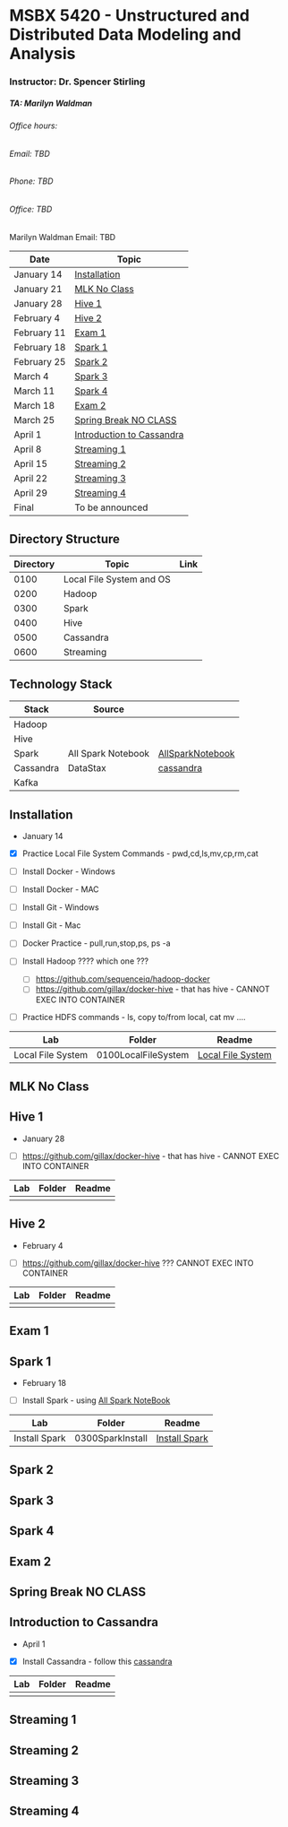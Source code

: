 
# MSBX 5420  - Unstructured and Distributed Data Modeling and Analysis

### Instructor:  Dr. Spencer Stirling

##### TA: Marilyn Waldman

###### Office hours:


###### Email:  TBD
###### Phone:  TBD
###### Office:  TBD

Marilyn Waldman
Email:  TBD





| Date  | Topic |
| ------------- | ------------- |
|January 14  | [Installation](#Installation)     |
|January 21 |  [MLK No Class](#MLK-No-Class)        |
|January 28 | [Hive 1](#hive-1)         |       
|February 4  | [Hive 2](#hive-2)         |
|February 11  | [Exam 1](#exam-1)  
|February 18 | [Spark 1](#spark-1)         |
|February 25  | [Spark 2](#spark-2)         |
|March 4  | [Spark 3](#spark-3)         |
|March 11 | [Spark 4](#spark-4)         |
|March 18  | [Exam 2](#exam-2)         |
|March 25 | [Spring Break NO CLASS](#Spring-Break-NO-CLASS)         |
|April 1  | [Introduction to Cassandra](#Introduction-to-Cassandra)         |
|April 8  | [Streaming 1](#Streaming-1)         |
|April 15  | [Streaming 2](#Streaming-2)         |
|April 22  | [Streaming 3](#Streaming-3)         |
|April 29  | [Streaming 4](#Streaming-4)         |
|Final  | To be announced         |

## Directory Structure


| Directory | Topic | Link |
| ------------- | ------------- |------------- |
|0100  | Local File System and OS      | |
|0200 |  Hadoop        ||
|0300 | Spark       ||
|0400 | Hive       ||
|0500 | Cassandra       ||
|0600 | Streaming      ||

## Technology Stack


| Stack | Source |  |
| ------------- | ------------- |------------- |
|Hadoop |      | |
|Hive|          ||
|Spark | All Spark Notebook|[AllSparkNotebook](https://hub.docker.com/r/jupyter/all-spark-notebook/)|
|Cassandra |  DataStax |[cassandra](https://medium.com/@michaeljpr/five-minute-guide-getting-started-with-cassandra-on-docker-4ef69c710d84)|
|Kafka |       ||


## Installation
   -  January 14
   - [x] Practice Local File System Commands - pwd,cd,ls,mv,cp,rm,cat
   - [ ] Install Docker - Windows
   - [ ] Install Docker - MAC
   - [ ] Install Git - Windows
   - [ ] Install Git - Mac
   - [ ] Docker Practice - pull,run,stop,ps, ps -a
   - [ ] Install Hadoop  ????  which one  ???
     - [ ] https://github.com/sequenceiq/hadoop-docker
     - [ ] https://github.com/gillax/docker-hive - that has hive - CANNOT EXEC INTO CONTAINER
   - [ ] Practice HDFS commands - ls, copy to/from local, cat mv ....
      


| Lab  | Folder |  Readme|
| ------------- | ------------- | ------------- |
|Local File System  | 0100LocalFileSystem |  [Local File System](0100LocalFileSystem/README.md)     |   
   

## MLK No Class

## Hive 1

   -  January 28
   - [ ] https://github.com/gillax/docker-hive - that has hive - CANNOT EXEC INTO CONTAINER


| Lab  | Folder |  Readme|
| ------------- | ------------- | ------------- |
| | |      | 

## Hive 2

   -  February 4
   - [ ] https://github.com/gillax/docker-hive ???  CANNOT EXEC INTO CONTAINER


| Lab  | Folder |  Readme|
| ------------- | ------------- | ------------- |
| | |      | 

## Exam 1

## Spark 1
   -  February 18
   - [ ] Install Spark - using [All Spark NoteBook](https://hub.docker.com/r/jupyter/all-spark-notebook/)


| Lab  | Folder |  Readme|
| ------------- | ------------- | ------------- |
| Install Spark |0300SparkInstall |  [Install Spark](0300SparkInstall/README.md)    | 


## Spark 2

## Spark 3

## Spark 4

## Exam 2

## Spring Break NO CLASS

## Introduction to Cassandra
   -  April 1
   - [x] Install Cassandra - follow this 
     [cassandra](https://medium.com/@michaeljpr/five-minute-guide-getting-started-with-cassandra-on-docker-4ef69c710d84)
  
  

| Lab  | Folder |  Readme|
| ------------- | ------------- | ------------- |
|  |  |       |   
   

## Streaming 1

## Streaming 2

## Streaming 3

## Streaming 4






